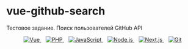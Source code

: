 # vue-github-search
Тестовое задание. Поиск пользователей GitHub API
<br />
<div align="center">
    <a href="https://www.cluemediator.com/category/reactjs">
        <img alt="Vue"
            src="https://img.shields.io/badge/-Vue-42b883?style=for-the-badge&logo=vue&logoColor=black" />
    </a>
    &nbsp;&nbsp;
    <a href="https://www.cluemediator.com/category/php">
        <img alt="PHP" src="https://img.shields.io/badge/-PHP-777BB4?style=for-the-badge&logo=php&logoColor=white" />
    </a>
    &nbsp;&nbsp;
    <a href="https://www.cluemediator.com/category/javascript">
        <img alt="JavaScript"
            src="https://img.shields.io/badge/-JavaScript-F7DF1E?style=for-the-badge&logo=javascript&logoColor=black" />
    </a>
    &nbsp;&nbsp;
    <a href="https://www.cluemediator.com/category/node-js">
        <img alt="Node.js"
            src="https://img.shields.io/badge/-Node.js-339933?style=for-the-badge&logo=node.js&logoColor=white" />
    </a>
    &nbsp;&nbsp;
    <a href="https://www.cluemediator.com/category/next-js">
        <img alt="Next.js"
            src="https://img.shields.io/badge/-Next.js-000000?style=for-the-badge&logo=next.js&logoColor=white" />
    </a>
    &nbsp;&nbsp;
    <a href="https://www.cluemediator.com/category/git">
        <img alt="Git" src="https://img.shields.io/badge/-Git-F05032?style=for-the-badge&logo=git&logoColor=white" />
    </a>
</div>
